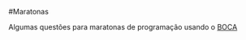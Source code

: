 #Maratonas

Algumas questões para maratonas de programação usando o [BOCA](https://www.ime.usp.br/~cassio/boca/)
